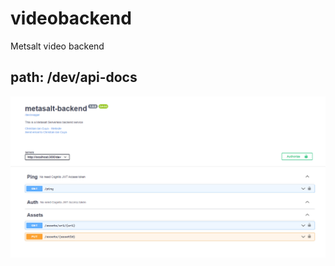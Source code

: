 # videobackend
Metsalt video backend

## path: /dev/api-docs

<img src="screenshot.png" alt='screenshot'/>